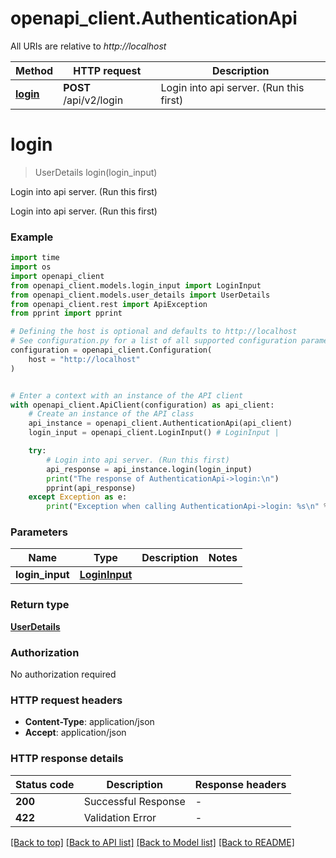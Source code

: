# openapi_client.AuthenticationApi

All URIs are relative to *http://localhost*

Method | HTTP request | Description
------------- | ------------- | -------------
[**login**](AuthenticationApi.md#login) | **POST** /api/v2/login | Login into api server. (Run this first)


# **login**
> UserDetails login(login_input)

Login into api server. (Run this first)

Login into api server. (Run this first)

### Example

```python
import time
import os
import openapi_client
from openapi_client.models.login_input import LoginInput
from openapi_client.models.user_details import UserDetails
from openapi_client.rest import ApiException
from pprint import pprint

# Defining the host is optional and defaults to http://localhost
# See configuration.py for a list of all supported configuration parameters.
configuration = openapi_client.Configuration(
    host = "http://localhost"
)


# Enter a context with an instance of the API client
with openapi_client.ApiClient(configuration) as api_client:
    # Create an instance of the API class
    api_instance = openapi_client.AuthenticationApi(api_client)
    login_input = openapi_client.LoginInput() # LoginInput | 

    try:
        # Login into api server. (Run this first)
        api_response = api_instance.login(login_input)
        print("The response of AuthenticationApi->login:\n")
        pprint(api_response)
    except Exception as e:
        print("Exception when calling AuthenticationApi->login: %s\n" % e)
```


### Parameters

Name | Type | Description  | Notes
------------- | ------------- | ------------- | -------------
 **login_input** | [**LoginInput**](LoginInput.md)|  | 

### Return type

[**UserDetails**](UserDetails.md)

### Authorization

No authorization required

### HTTP request headers

 - **Content-Type**: application/json
 - **Accept**: application/json

### HTTP response details
| Status code | Description | Response headers |
|-------------|-------------|------------------|
**200** | Successful Response |  -  |
**422** | Validation Error |  -  |

[[Back to top]](#) [[Back to API list]](../README.md#documentation-for-api-endpoints) [[Back to Model list]](../README.md#documentation-for-models) [[Back to README]](../README.md)

